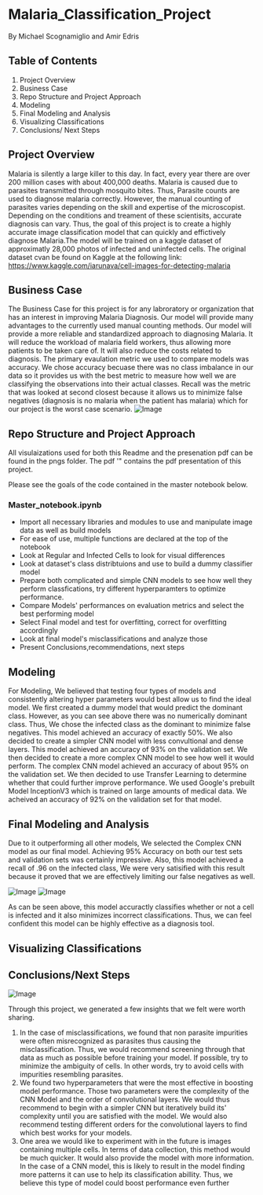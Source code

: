 # Malaria_Classification_Project
By Michael Scognamiglio and Amir Edris 
## Table of Contents
1. Project Overview
1. Business Case 
1. Repo Structure and Project Approach
1. Modeling 
1. Final Modeling and Analysis
1. Visualizing Classifications
1. Conclusions/ Next Steps
## Project Overview
Malaria is silently a large killer to this day. In fact, every year there are over 200 million cases with about 400,000 deaths.
Malaria is caused due to parasites transmitted through mosquito bites. Thus, Parasite counts are used to diagnose malaria  correctly. However, the manual counting of parasites varies depending on the skill and expertise of the microscopist. Depending on the conditions and treament of these scientisits, accurate diagnosis can vary. Thus, the goal of this project is to create a highly accurate image classification model that can quickly and effictively diagnose Malaria.The model will be trained on a kaggle dataset of approximatly 28,000 photos of infected and uninfected cells. The original dataset cvan be found on Kaggle at the following link: https://www.kaggle.com/iarunava/cell-images-for-detecting-malaria
## Business Case 
The Business Case for this project is for any labroratory or organization that has an interest in improving Malaria Diagnosis. Our model will provide many advantages to the currently used manual counting methods. Our model will provide a more reliable and standardized approach to diagnosing Malaria. It will reduce the workload of malaria field workers, thus allowing more patients to be taken care of. It will also reduce the costs related to diagnosis. The primary evaulation metric we used to compare models was accuracy. We chose accuracy becuase there was no class imbalance in our data so it provides us with the best metric to measure how well we are classifying the observations into their actual classes. Recall was the metric that was looked at second closest because it allows us to minimize false negatives (diagnosis is no malaria when the patient has malaria) which for our project is the worst case scenario.
![Image](https://github.com/Scogs25/Malaria_Classification_Project/blob/main/pngs/Class_Distributions.png)

## Repo Structure and Project Approach
 All visulaizations used for both this Readme and the presenation pdf can be found in the pngs folder.
 The pdf '" contains the  pdf presentation of this project.
 
Please see the goals of the code contained in the master notebook below. 
 ### Master_notebook.ipynb
  - Import all necessary libraries and modules to use and manipulate image data as well as build  models
  - For ease of use, multiple functions are declared at the top of the notebook
  - Look at Regular and Infected Cells to look for visual differences
  - Look at dataset's class distribtuions and use to build a dummy classifier model
  - Prepare both complicated and simple CNN models to see how well they perform classfications, try different hyperparamters to optimize performance.
  - Compare Models' performances on evaluation metrics and select the best performing model
  - Select Final model and test for overfitting, correct for overfitting accordingly
  - Look at final model's misclassifications and analyze those
  - Present Conclusions,recommendations, next steps
 
## Modeling 
For Modeling, We believed that testing four types of models and consistently altering hyper parameters would best allow us to find the ideal model. We first created a dummy model that would predict the dominant class. However, as you can see above there was no numerically dominant class. Thus, We chose the infected class as the dominant to minimize false negatives. This model achieved an accuracy of exactly 50%. We also decided to create a simpler CNN model with less convultional and dense layers. This model achieved an accuracy of 93% on the validation set. We then decided to create a more complex CNN model to see how well it would perform. The complex CNN model achieved an accuracy of about 95% on the validation set. We then decided to use Transfer Learning to determine whether that could further improve performance. We used Google's prebuilt Model InceptionV3 which is trained on large amounts of medical data.  We acheived an accuracy of 92% on the validation set for that model.

## Final Modeling and Analysis 
Due to it outperforming all other models, We selected the Complex CNN model as our final model. Achieving 95% Accuracy on both our test sets and validation sets was certainly impressive. Also, this model achieved a recall of .96 on the infected class, We were very satisified with this result because it proved that we are effectively limiting our false negatives as well.

![Image](https://github.com/Scogs25/Malaria_Classification_Project/blob/main/pngs/Final_model_Accuraccy_curve.png)
![Image](https://github.com/Scogs25/Malaria_Classification_Project/blob/main/pngs/Final_model_Confusion_Matrix.png)

As can be seen above, this model accuractly classifies whether or not a cell is infected and it also minimizes incorrect classifications. Thus, we can feel confident this model can be highly effective as a diagnosis tool.

## Visualizing Classifications 

## Conclusions/Next Steps 
![Image](https://github.com/Scogs25/Malaria_Classification_Project/blob/main/pngs/Modeling_Accuracy_Comparisons.png)

Through this project, we generated a few insights that we felt were worth sharing.

1. In the case of misclassifications, we found that non parasite impurities were often misrecognized as parasites thus causing the misclassification. Thus, we would recommend screening through that data as much as possible before training your model. If possible, try to minimize the ambiguity of cells. In other words, try to avoid cells with impurities resembling parasites. 
1. We found two hyperparameters that were the most effective in boosting model performance. Those two parameters were the complexity of the CNN Model and the order of convolutional layers. We would thus recommend to begin with a simpler CNN but iteratively build its' complexity until you are satisfied with the model. We would also recommend testing different orders for the convolutional layers to find which best works for your models. 
1. One area we would like to experiment with in the future is images containing multiple cells. In terms of data collection, this method would be much quicker. It would also provide the model with more information. In the case of a CNN model, this is likely to result in the model finding more patterns it can use to help its classification abillity. Thus, we believe this type of model could boost performance even further
